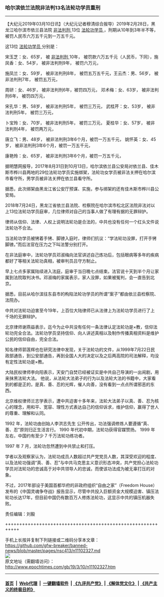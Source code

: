 ### 哈尔滨依兰法院非法判13名法轮功学员重刑
------------------------

<p>
 【大纪元2019年03月10日讯】（大纪元记者穆清综合报导）2019年2月28日，黑龙江哈尔滨市依兰县法院
 <a href="http://www.epochtimes.com/gb/tag/%E9%9D%9E%E6%B3%95%E5%88%A4%E5%88%91.html">
  非法判刑
 </a>
 13位
 <a href="http://www.epochtimes.com/gb/tag/%E6%B3%95%E8%BD%AE%E5%8A%9F%E5%AD%A6%E5%91%98.html">
  法轮功学员
 </a>
 ，刑期从10年到3年半不等，被罚人民币六万五千元到一万五千元。
</p>
<p class="p2">
 <span class="s1">
  这13位
  <a href="http://www.epochtimes.com/gb/tag/%E6%B3%95%E8%BD%AE%E5%8A%9F%E5%AD%A6%E5%91%98.html">
   法轮功学员
  </a>
  分别是：
 </span>
</p>
<p class="p2">
 <span class="s1">
  宋玉芝：女、65岁， 被
  <a href="http://www.epochtimes.com/gb/tag/%E9%9D%9E%E6%B3%95%E5%88%A4%E5%88%91.html">
   非法判刑
  </a>
  10年， 被罚款六万五千元（人民币，下同），施凤香：女、54岁， 被非法判刑9年， 被罚六万元，
 </span>
</p>
<p class="p2">
 <span class="s1">
  施凤兰：女、59岁， 被非法判刑8年， 被罚五万五千元，王云杰：男、56岁， 被非法判刑7年， 被罚五万元，
 </span>
</p>
<p class="p2">
 <span class="s1">
  周研：女、46岁， 被非法判刑6年，被罚四万元，
 </span>
 <span class="s1">
  邓术梅：女、63岁， 被非法判刑6年， 被罚四万元，
 </span>
</p>
<p class="p2">
 <span class="s1">
  宋孔华：男、58岁， 被非法判刑5年， 被罚三万元，
 </span>
 <span class="s1">
  武桂芹：女、53岁， 被非法判刑5年， 被罚三万元，
 </span>
</p>
<p class="p2">
 <span class="s1">
  卜宝玲：女、70岁， 被非法判刑5年， 被罚三万元，
 </span>
 <span class="s1">
  夏桂华：女、57岁， 被非法判刑4年， 被罚两万元，
 </span>
</p>
<p class="p2">
 <span class="s1">
  唐立飞：男、48岁， 被非法判刑3年6个月，被罚一万五千元，
 </span>
 <span class="s1">
  姚怀英：女、45岁， 被非法判刑3年6个月，被罚一万五千元，
 </span>
</p>
<p class="p2">
 <span class="s1">
  康艳玲：女、65岁， 被非法判刑3年6个月，被罚一万五千元，
 </span>
</p>
<p class="p2">
 <span class="s1">
  据明慧网报导，2017年8月31日到10月13日，哈尔滨依兰县公安局对依兰县、佳木斯市桦川县两地的29位法轮功学员实施绑架，法轮功女学员被非法关押在哈尔滨市看守所，男学员被非法关押在依兰县看守所。
 </span>
</p>
<p class="p2">
 <span class="s1">
  据悉，此次绑架由黑龙江省公安厅预谋、实施，参与绑架的还有佳木斯市桦川县公安局。
 </span>
</p>
<p class="p4">
 <span class="s1">
  2018年7月24日，黑龙江省依兰县法院、检察院在哈尔滨市松北区法院非法对以上13位法轮功学员庭审，几位律师对自己的当事人做了有理有据的无罪辩护。
 </span>
</p>
<p class="p4">
 <span class="s1">
  律师从信仰、法律、人权上说明法轮功是合法的，中共也没有任何一个红头文件说法轮功不合法。
 </span>
</p>
<p class="p4">
 <span class="s1">
  当法轮功学员被铐着手铐、脚镣入庭时，律师们抗议：“学法轮功没罪，打开手铐脚镣。”而后法官在压力之下叫法警分别打开。
 </span>
</p>
<p class="p4">
 <span class="s1">
  在非法庭审中，法轮功学员邓淑梅向法官讲述自己炼功后，包括眼病等多年的疾病都好了等相关法轮功真相，被审判员吕守方制止。
 </span>
</p>
<p class="p4">
 <span class="s1">
  早上七点多家属陆续进入法庭，庭审于当日晚七点结束。法官说十天到半个月让家属到法院取判决书。邓淑梅的家属表示，家人没罪，如果被冤判，会一直告到北京。
 </span>
</p>
<p class="p2">
 <span class="s1">
  据悉，目前从哈尔滨往东县市的构陷法轮功学员的所谓“案子”都由依兰县检察院、法院办。
 </span>
</p>
<p class="p6">
 <span class="s1">
  中共对法轮功迫害至今19年，上百位大陆律师已从法律上为法轮功学员进行了上千场的无罪辩护。
 </span>
</p>
<p class="p7">
 <span class="s1">
  北京律师谢燕益表示，迄今为止中共没有任何一条法律认定法轮功是×教，信仰法轮功完全合法。法轮功学员坚持信仰、向人讲述真相以及制作传播真相资料是维护公民的信仰自由，完全合法。
 </span>
</p>
<p class="p7">
 <span class="s1">
  知名律师郭莲辉也在研究法律中发现，关于法轮功的文件，从1999年7月22日民政部通告，到公安部通告，再到全国人大的决定以及之后两高院的司法解释，均没有定性法轮功是×教。
 </span>
</p>
<p class="p7">
 <span class="s1">
  大陆民权律师李向阳表示，天安门自焚已经被证实是中共自己导演的一出闹剧，用来抹黑法轮大法。
 </span>
 <span class="s1">
  他说，从法轮大法弟子的行为以及法轮大法的书籍中，大家看到的都是正的，是真、善、忍的光辉，催人向善，没有看到一点点所谓邪恶的东西。
 </span>
</p>
<p class="p6">
 <span class="s1">
  北京维权律师兰志学表示，遭中共迫害十多年来，法轮大法弟子以真、善、忍为核心的理念，用和平、宽容、理性方式表达自己的信仰诉求，维护信仰，赢得了世人的尊重、理解和认同。
 </span>
</p>
<p class="p9">
 <span class="s1">
  <span class="s2">
   1992
  </span>
  年，法轮功由创始人李洪志先生
 </span>
 <span class="s1">
  公开传出，功法强调修炼人要遵循“真、善、忍”原则归正生活言行。
 </span>
 <span class="s2">
  1990
 </span>
 <span class="s1">
  年代初中期，法轮功获得官媒赞扬。
 </span>
 <span class="s2">
  1999
 </span>
 <span class="s1">
  年左右，中国约有至少
 </span>
 <span class="s2">
  7
 </span>
 <span class="s1">
  千万法轮功练功者。
 </span>
</p>
<p class="p9">
 <span class="s2">
  1997
 </span>
 <span class="s1">
  年
 </span>
 <span class="s2">
  7
 </span>
 <span class="s1">
  月，法轮功忽然遭到中共禁止和打压。
 </span>
</p>
<p class="p11">
 <span class="s1">
  学者以及观察家认为，法轮功成员人数超过共产党党员人数，其深受欢迎的程度、以及法轮功强调“真、善、忍”与中共马克思主义意识形态冲突，共产党担心法轮功学员对法轮功的忠诚高于对中共领导人的忠诚，而使该功法成为被无辜打压的对象。
 </span>
</p>
<p class="p11">
 不过，2017年部设于美国首都华府的非政府组织“自由之家”（Freedom House）发布的《中国灵魂争夺战》报告显示，尽管中共投入巨额资金大规模迫害、镇压法轮功长达17年，但目前中国仍有数百万人修炼法轮功，这显示中共的镇压机器失败。
</p>
<p class="p11">
 责任编辑：刘毅
</p>

+++++++++++++++++++++++++++++++++++++++++++++++++++++++++++<br/><br/>
手机上长按并复制下列链接或二维码分享本文章：<br/>
https://github.com/gfw-breaker/banned-news/blob/master/pages/nsc413/n11102327.md <br/>
<a href='https://github.com/gfw-breaker/banned-news/blob/master/pages/nsc413/n11102327.md'><img src='https://github.com/gfw-breaker/banned-news/blob/master/pages/nsc413/n11102327.md.png'/></a> <br/>
原文地址（需翻墙访问）：http://www.epochtimes.com/gb/19/3/10/n11102327.htm


------------------------
#### [首页](https://github.com/gfw-breaker/banned-news/blob/master/README.md) &nbsp;|&nbsp; [Web代理](https://github.com/labour-camp/helloworld) &nbsp;|&nbsp; [一键翻墙软件](https://github.com/gfw-breaker/nogfw/blob/master/README.md) &nbsp;| [《九评共产党》](https://github.com/gfw-breaker/9ping.md/blob/master/README.md#九评之一评共产党是什么) | [《解体党文化》](https://github.com/gfw-breaker/jtdwh.md/blob/master/README.md) | [《共产主义的终极目的》](https://github.com/gfw-breaker/gczydzjmd.md/blob/master/README.md)

